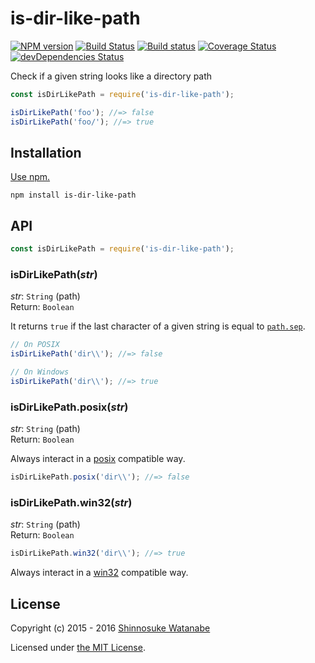 # is-dir-like-path

[![NPM version](https://img.shields.io/npm/v/is-dir-like-path.svg)](https://www.npmjs.com/package/is-dir-like-path)
[![Build Status](https://travis-ci.org/shinnn/is-dir-like-path.svg?branch=master)](https://travis-ci.org/shinnn/is-dir-like-path)
[![Build status](https://ci.appveyor.com/api/projects/status/19440q8twr9rt808/branch/master?svg=true)](https://ci.appveyor.com/project/ShinnosukeWatanabe/is-dir-like-path/branch/master)
[![Coverage Status](https://img.shields.io/coveralls/shinnn/is-dir-like-path.svg)](https://coveralls.io/r/shinnn/is-dir-like-path)
[![devDependencies Status](https://david-dm.org/shinnn/is-dir-like-path/dev-status.svg)](https://david-dm.org/shinnn/is-dir-like-path?type=dev)

Check if a given string looks like a directory path

```javascript
const isDirLikePath = require('is-dir-like-path');

isDirLikePath('foo'); //=> false
isDirLikePath('foo/'); //=> true
```

## Installation

[Use npm.](https://docs.npmjs.com/cli/install)

```
npm install is-dir-like-path
```

## API

```javascript
const isDirLikePath = require('is-dir-like-path');
```

### isDirLikePath(*str*)

*str*: `String` (path)  
Return: `Boolean`

It returns `true` if the last character of a given string is equal to [`path.sep`](https://nodejs.org/api/path.html#path_path_sep).

```javascript
// On POSIX
isDirLikePath('dir\\'); //=> false

// On Windows
isDirLikePath('dir\\'); //=> true
```

### isDirLikePath.posix(*str*)

*str*: `String` (path)  
Return: `Boolean`

Always interact in a [posix](https://www.opengroup.org/austin/papers/posix_faq.html) compatible way.

```javascript
isDirLikePath.posix('dir\\'); //=> false
```

### isDirLikePath.win32(*str*)

*str*: `String` (path)  
Return: `Boolean`

```javascript
isDirLikePath.win32('dir\\'); //=> true
```

Always interact in a [win32](https://msdn.microsoft.com/library/cc433218) compatible way.

## License

Copyright (c) 2015 - 2016 [Shinnosuke Watanabe](https://github.com/shinnn)

Licensed under [the MIT License](./LICENSE).
